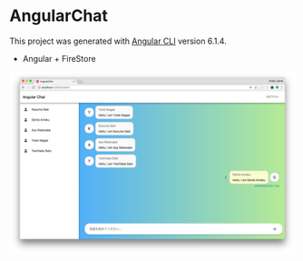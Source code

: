 # AngularChat

This project was generated with [Angular CLI](https://github.com/angular/angular-cli) version 6.1.4.  
* Angular + FireStore

![chat](./docs/assets/chat.png)

